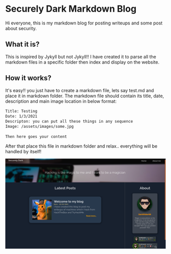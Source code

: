 # Securely Dark Markdown Blog

Hi everyone, this is my markdown blog for posting writeups and some post about security.

## What it is?
This is inspired by Jykyll but not Jykyll!! I have created it to parse all the markdown files in a specific folder then index and display on the website.

## How it works?

It's easy!! you just have to create a markdown file, lets say test.md and place it in markdown folder.
The markdown file should contain its title, date, description and main image location in below format:

```
Title: Testing
Date: 1/3/2021
Descripton: you can put all these things in any sequence
Image: /assets/images/some.jpg 

Then here goes your content
```
After that place this file in markdown folder and relax.. everything will be handled by itself!

![screenshot](./screenshots/blog.png)
